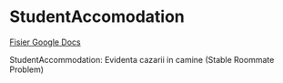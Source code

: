 # StudentAccomodation

[Fisier Google Docs](https://docs.google.com/document/d/1icp55TevTUtA4ZIapNLbPSs9ywaDSEmO3WcwlGRnzYQ/edit?usp=sharing)

StudentAccommodation: Evidenta cazarii in camine (Stable Roommate Problem)
